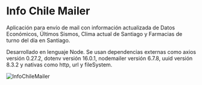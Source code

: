 
# Info Chile Mailer

Aplicación para envío de mail con información actualizada de Datos Económicos, Últimos Sismos, Clima actual de Santiago y Farmacias de turno del día en Santiago.

Desarrollado en lenguaje Node. Se usan dependencias externas como axios versión 0.27.2, dotenv versión 16.0.1, nodemailer versión 6.7.8, uuid versión 8.3.2 y nativas como http, url y fileSystem.

![InfoChileMailer](https://i.ibb.co/2YJd4gp/Info-Chile.gif)
